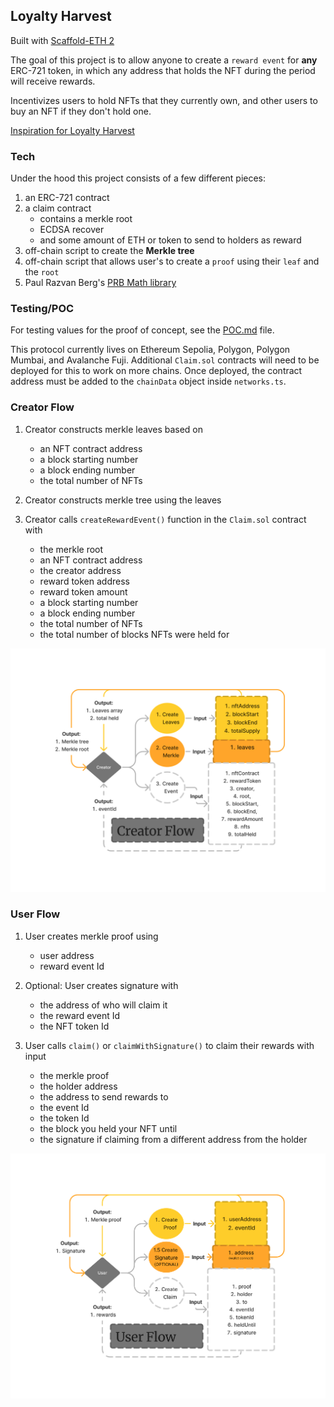 ## Loyalty Harvest

Built with [Scaffold-ETH 2](https://scaffoldeth.io/)

The goal of this project is to allow anyone to create a `reward event` for **any** ERC-721 token, in which any address that holds the NFT during the period will receive rewards.

Incentivizes users to hold NFTs that they currently own, and other users to buy an NFT if they don't hold one.

[Inspiration for Loyalty Harvest](https://ethereum.stackexchange.com/q/154207/97149)

### Tech

Under the hood this project consists of a few different pieces:

1. an ERC-721 contract
2. a claim contract
   - contains a merkle root
   - ECDSA recover
   - and some amount of ETH or token to send to holders as reward
3. off-chain script to create the **Merkle tree**
4. off-chain script that allows user's to create a `proof` using their `leaf` and the `root`
5. Paul Razvan Berg's [PRB Math library](https://github.com/PaulRBerg/prb-math)

### Testing/POC

For testing values for the proof of concept, see the [POC.md](POC.md) file.

This protocol currently lives on Ethereum Sepolia, Polygon, Polygon Mumbai, and Avalanche Fuji. Additional `Claim.sol` contracts will need to be deployed for this to work on more chains. Once deployed, the contract address must be added to the `chainData` object inside `networks.ts`.

### Creator Flow

1. Creator constructs merkle leaves based on

   - an NFT contract address
   - a block starting number
   - a block ending number
   - the total number of NFTs

2. Creator constructs merkle tree using the leaves

3. Creator calls `createRewardEvent()` function in the `Claim.sol` contract with

   - the merkle root
   - an NFT contract address
   - the creator address
   - reward token address
   - reward token amount
   - a block starting number
   - a block ending number
   - the total number of NFTs
   - the total number of blocks NFTs were held for

![creator flow diagram](/packages/nextjs/public/creatorFlow.jpg)

### User Flow

1. User creates merkle proof using

   - user address
   - reward event Id

2. Optional: User creates signature with

   - the address of who will claim it
   - the reward event Id
   - the NFT token Id

3. User calls `claim()` or `claimWithSignature()` to claim their rewards with input
   - the merkle proof
   - the holder address
   - the address to send rewards to
   - the event Id
   - the token Id
   - the block you held your NFT until
   - the signature if claiming from a different address from the holder

![user flow diagram](/packages/nextjs/public/userFlow.jpg)
